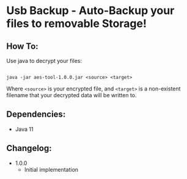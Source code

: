# Usb Backup - Auto-Backup your files to removable Storage!


## How To:


Use java to decrypt your files:
```shell

java -jar aes-tool-1.0.0.jar <source> <target>

```

Where `<source>` is your encrypted file, and `<target>` is a non-existent filename that your decrypted data will be written to.


## Dependencies:
 - Java 11



## Changelog:

- 1.0.0
  - Initial implementation